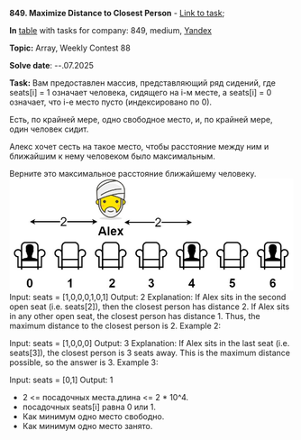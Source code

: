 **849. Maximize Distance to Closest Person** - [Link to task](https://leetcode.ca/2016-08-09-253-Meeting-Rooms-II/);

**In** [table](https://github.com/hxu296/leetcode-company-wise-problems-2022) with tasks for company: 849, medium, [Yandex](https://github.com/hxu296/leetcode-company-wise-problems-2022?tab=readme-ov-file#yandex)

**Topic:** Array,
Weekly Contest 88

**Solve date**: --.07.2025

**Task:**
Вам предоставлен массив, представляющий ряд сидений, где seats[i] = 1 означает человека, сидящего на i-м месте, а seats[i] = 0 означает, что i-е место пусто (индексировано по 0).

Есть, по крайней мере, одно свободное место, и, по крайней мере, один человек сидит.

Алекс хочет сесть на такое место, чтобы расстояние между ним и ближайшим к нему человеком было максимальным. 

Верните это максимальное расстояние ближайшему человеку.
![img.png](img.png)
Input: seats = [1,0,0,0,1,0,1]
Output: 2
Explanation:
If Alex sits in the second open seat (i.e. seats[2]), then the closest person has distance 2.
If Alex sits in any other open seat, the closest person has distance 1.
Thus, the maximum distance to the closest person is 2.
Example 2:

Input: seats = [1,0,0,0]
Output: 3
Explanation:
If Alex sits in the last seat (i.e. seats[3]), the closest person is 3 seats away.
This is the maximum distance possible, so the answer is 3.
Example 3:

Input: seats = [0,1]
Output: 1
* 2 <= посадочных места.длина <= 2 * 10^4.
*   посадочных seats[i] равна 0 или 1.
*   Как минимум одно место свободно.
*   Как минимум одно место занято.